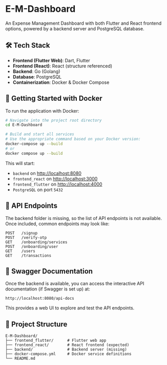 # E-M-Dashboard

An Expense Management Dashboard with both Flutter and React frontend options, powered by a backend server and PostgreSQL database.

## 🛠 Tech Stack

- **Frontend (Flutter Web)**: Dart, Flutter
- **Frontend (React)**: React (structure referenced)
- **Backend**: Go (Golang)
- **Database**: PostgreSQL
- **Containerization**: Docker & Docker Compose

## 🚀 Getting Started with Docker

To run the application with Docker:

```bash
# Navigate into the project root directory
cd E-M-Dashboard

# Build and start all services
# Use the appropriate command based on your Docker version:
docker-compose up --build
# or
docker compose up --build
```

This will start:
- `backend` on [http://localhost:8080](http://localhost:8080)
- `frontend_react` on [http://localhost:3000](http://localhost:3000)
- `frontend_flutter` on [http://localhost:4000](http://localhost:4000)
- `PostgreSQL` on port `5432`

## 📡 API Endpoints

The backend folder is missing, so the list of API endpoints is not available. Once included, common endpoints may look like:

```
POST   /signup
POST   /verify-otp
GET    /onboarding/services
POST   /onboarding/user
GET    /users
GET    /transactions
```

## 📘 Swagger Documentation

Once the backend is available, you can access the interactive API documentation (if Swagger is set up) at:

```
http://localhost:8080/api-docs
```

This provides a web UI to explore and test the API endpoints.

## 📂 Project Structure

```
E-M-Dashboard/
├── frontend_flutter/      # Flutter web app
├── frontend_react/        # React frontend (expected)
├── backend/               # Backend server (missing)
├── docker-compose.yml     # Docker service definitions
└── README.md
```
